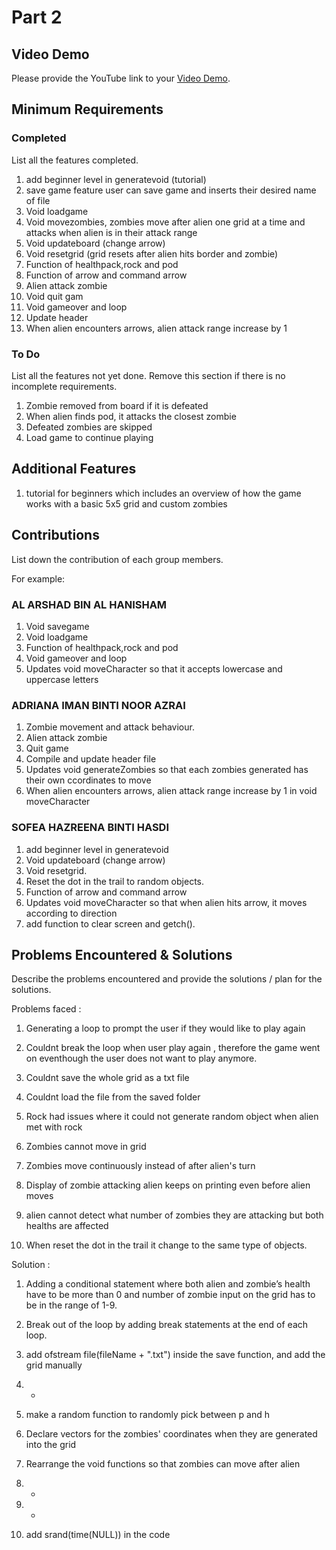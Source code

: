 # Part 2

## Video Demo

Please provide the YouTube link to your [Video Demo](https://youtube.com).

## Minimum Requirements

### Completed

List all the features completed.

1. add beginner level in generatevoid (tutorial)
2. save game feature user can save game and inserts their desired name of file
3. Void loadgame
4. Void movezombies, zombies move after alien one grid at a time and attacks when alien is in their attack range
5. Void updateboard (change arrow)
6. Void resetgrid (grid resets after alien hits border and zombie)
7. Function of healthpack,rock and pod
8. Function of arrow and command arrow
9. Alien attack zombie
10. Void quit gam
11. Void gameover and loop
12. Update header
13. When alien encounters arrows, alien attack range increase by 1


### To Do

List all the features not yet done. Remove this section if there is no incomplete requirements.

1. Zombie removed from board if it is defeated
2. When alien finds pod, it attacks the closest zombie
3. Defeated zombies are skipped
4. Load game to continue playing

## Additional Features

1. tutorial for beginners which includes an overview of how the game works with a basic 5x5 grid and custom zombies

## Contributions

List down the contribution of each group members.

For example:

### AL ARSHAD BIN AL HANISHAM

1. Void savegame
2. Void loadgame
3. Function of healthpack,rock and pod
4. Void gameover and loop
5. Updates void moveCharacter so that it accepts lowercase and uppercase letters

### ADRIANA IMAN BINTI NOOR AZRAI

1. Zombie movement and attack behaviour.
2. Alien attack zombie
3. Quit game
4. Compile and update header file
5. Updates void generateZombies so that each zombies generated has their own ccordinates to move
6. When alien encounters arrows, alien attack range increase by 1 in void moveCharacter

### SOFEA HAZREENA BINTI HASDI

1. add beginner level in generatevoid
2. Void updateboard (change arrow)
3. Void resetgrid. 
4. Reset the dot in the trail to random objects.
5. Function of arrow and command arrow
6. Updates void moveCharacter so that when alien hits arrow, it moves according to direction
7. add function to clear screen and getch().


## Problems Encountered & Solutions

Describe the problems encountered and provide the solutions / plan for the solutions.

Problems faced : 

1. Generating a loop to prompt the user if they would like to play again

2. Couldnt break the loop when user play again , therefore the game went on eventhough the user does not want to play anymore. 

3. Couldnt save the whole grid as a txt file

4. Couldnt load the file from the saved folder

5. Rock had issues where it could not generate random object when alien met with rock

6. Zombies cannot move in grid

7. Zombies move continuously instead of after alien's turn 

8. Display of zombie attacking alien keeps on printing even before alien moves

9. alien cannot detect what number of zombies they are attacking but both healths are affected

10. When reset the dot in the trail it change to the same type of objects.



Solution : 

1. Adding a conditional statement where both alien and zombie’s health have to be more than 0 and number of zombie input on the grid has to be in the range of 1-9. 

2. Break out of the loop by adding break statements at the end of each loop.

3. add ofstream file(fileName + ".txt") inside the save function, and add the grid manually 

4. -

5. make a random function to randomly pick between p and h 

6. Declare vectors for the zombies' coordinates when they are generated into the grid 

7. Rearrange the void functions so that zombies can move after alien

8. -

9. - 

10. add srand(time(NULL)) in the code
